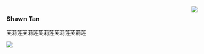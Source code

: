 <img align="right" src="https://count.getloli.com/get/@:USYDShawnTan?theme=rule34">

### Shawn Tan

芙莉莲芙莉莲芙莉莲芙莉莲芙莉莲

![](https://s2.loli.net/2024/03/25/CNxful4aBWHzZ28.png)


